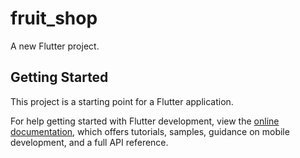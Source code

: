 # fruit_shop

A new Flutter project.

## Getting Started

This project is a starting point for a Flutter application.



For help getting started with Flutter development, view the
[online documentation](https://docs.flutter.dev/), which offers tutorials,
samples, guidance on mobile development, and a full API reference.
